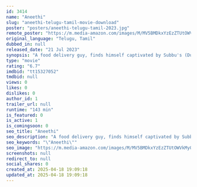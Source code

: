 ```yaml
---
id: 3414
name: "Aneethi"
slug: "aneethi-telugu-tamil-movie-download"
poster: "posters/aneethi-telugu-tamil-2023.jpg"
remote_poster: "https://m.media-amazon.com/images/M/MV5BMDkxYzEzZTUtOWVkMy00OGU3LWFjOTItZmU1MjRiMzk4OWZiXkEyXkFqcGc@._V1_SX300.jpg"
original_language: "Telugu, Tamil"
dubbed_in: null
released_date: "21 Jul 2023"
synopsis: "A food delivery guy, finds himself captivated by Subbu's (Dushara) charm. However, their lives take a tumultuous turn when a series of unexpected events unfold, plunging them into a chaotic world"
type: "movie"
rating: "6.7"
imdbid: "tt15327052"
tmdbid: null
views: 0
likes: 0
dislikes: 0
author_id: 1
trailer_url: null
runtime: "143 min"
is_featured: 0
is_active: 1
is_comingsoon: 0
seo_title: "Aneethi"
seo_description: "A food delivery guy, finds himself captivated by Subbu's (Dushara) charm. However, their lives take a tumultuous turn when a series of unexpected events unfold, plunging them into a chaotic world"
seo_keywords: "\"Aneethi\""
seo_image: "https://m.media-amazon.com/images/M/MV5BMDkxYzEzZTUtOWVkMy00OGU3LWFjOTItZmU1MjRiMzk4OWZiXkEyXkFqcGc@._V1_SX300.jpg"
screenshots: null
redirect_to: null
social_shares: 0
created_at: 2025-04-18 19:09:18
updated_at: 2025-04-18 19:09:18
---
```


